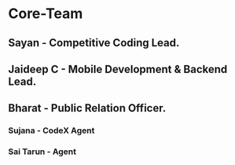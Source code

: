 # Core-Team

## Sayan - Competitive Coding Lead.

## Jaideep C - Mobile Development & Backend Lead.

## Bharat - Public Relation Officer.

### Sujana - CodeX Agent

### Sai Tarun - Agent

